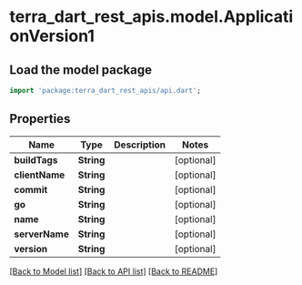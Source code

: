 # terra_dart_rest_apis.model.ApplicationVersion1

## Load the model package
```dart
import 'package:terra_dart_rest_apis/api.dart';
```

## Properties
Name | Type | Description | Notes
------------ | ------------- | ------------- | -------------
**buildTags** | **String** |  | [optional] 
**clientName** | **String** |  | [optional] 
**commit** | **String** |  | [optional] 
**go** | **String** |  | [optional] 
**name** | **String** |  | [optional] 
**serverName** | **String** |  | [optional] 
**version** | **String** |  | [optional] 

[[Back to Model list]](../README.md#documentation-for-models) [[Back to API list]](../README.md#documentation-for-api-endpoints) [[Back to README]](../README.md)


